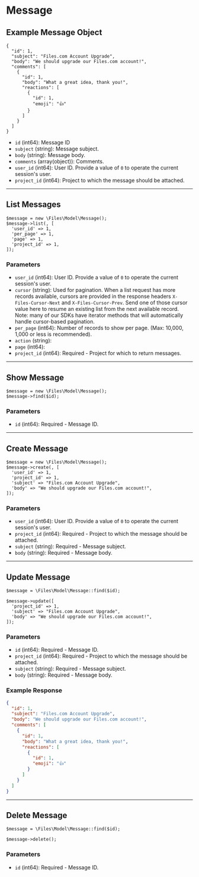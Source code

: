 # Message

## Example Message Object

```
{
  "id": 1,
  "subject": "Files.com Account Upgrade",
  "body": "We should upgrade our Files.com account!",
  "comments": [
    {
      "id": 1,
      "body": "What a great idea, thank you!",
      "reactions": [
        {
          "id": 1,
          "emoji": "👍"
        }
      ]
    }
  ]
}
```

* `id` (int64): Message ID
* `subject` (string): Message subject.
* `body` (string): Message body.
* `comments` (array(object)): Comments.
* `user_id` (int64): User ID.  Provide a value of `0` to operate the current session's user.
* `project_id` (int64): Project to which the message should be attached.

---

## List Messages

```
$message = new \Files\Model\Message();
$message->list(, [
  'user_id' => 1,
  'per_page' => 1,
  'page' => 1,
  'project_id' => 1,
]);
```


### Parameters

* `user_id` (int64): User ID.  Provide a value of `0` to operate the current session's user.
* `cursor` (string): Used for pagination.  When a list request has more records available, cursors are provided in the response headers `X-Files-Cursor-Next` and `X-Files-Cursor-Prev`.  Send one of those cursor value here to resume an existing list from the next available record.  Note: many of our SDKs have iterator methods that will automatically handle cursor-based pagination.
* `per_page` (int64): Number of records to show per page.  (Max: 10,000, 1,000 or less is recommended).
* `action` (string): 
* `page` (int64): 
* `project_id` (int64): Required - Project for which to return messages.

---

## Show Message

```
$message = new \Files\Model\Message();
$message->find($id);
```


### Parameters

* `id` (int64): Required - Message ID.

---

## Create Message

```
$message = new \Files\Model\Message();
$message->create(, [
  'user_id' => 1,
  'project_id' => 1,
  'subject' => "Files.com Account Upgrade",
  'body' => "We should upgrade our Files.com account!",
]);
```


### Parameters

* `user_id` (int64): User ID.  Provide a value of `0` to operate the current session's user.
* `project_id` (int64): Required - Project to which the message should be attached.
* `subject` (string): Required - Message subject.
* `body` (string): Required - Message body.

---

## Update Message

```
$message = \Files\Model\Message::find($id);

$message->update([
  'project_id' => 1,
  'subject' => "Files.com Account Upgrade",
  'body' => "We should upgrade our Files.com account!",
]);
```

### Parameters

* `id` (int64): Required - Message ID.
* `project_id` (int64): Required - Project to which the message should be attached.
* `subject` (string): Required - Message subject.
* `body` (string): Required - Message body.

### Example Response

```json
{
  "id": 1,
  "subject": "Files.com Account Upgrade",
  "body": "We should upgrade our Files.com account!",
  "comments": [
    {
      "id": 1,
      "body": "What a great idea, thank you!",
      "reactions": [
        {
          "id": 1,
          "emoji": "👍"
        }
      ]
    }
  ]
}
```

---

## Delete Message

```
$message = \Files\Model\Message::find($id);

$message->delete();
```

### Parameters

* `id` (int64): Required - Message ID.

